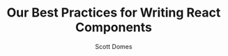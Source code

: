---
sections:
  - reactjs
link: 'https://engineering.musefind.com/our-best-practices-for-writing-react-components-dec3eb5c3fc8'
title: 'Our Best Practices for Writing React Components'
author: 'Scott Domes'
publishedAt: 2017-01-27T00:00:00.000Z
type:
  - article
topics:
  - react_components
suggestedBy:
  - andreamangano
createdAt: 2018-03-20T21:39:52.187Z
reference: aHR0cHM6Ly9lbmdpbmVlcmluZy5tdXNlZmluZC5jb20vb3VyLWJlc3QtcHJhY3RpY2VzLWZvci13cml0aW5nLXJlYWN0LWNvbXBvbmVudHMtZGVjM2ViNWMzZmM4
slug: our-best-practices-for-writing-react-components-by-scott-domes
---